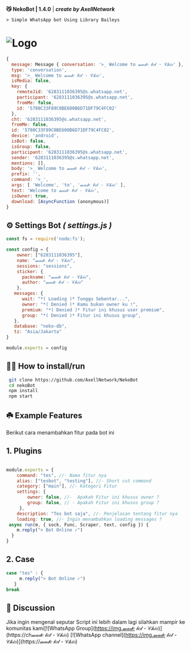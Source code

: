 **😼 NekoBot | 1.4.0** | ***create by AxellNetwork***

```> Simple WhatsApp bot Using Library Baileys```

 ![Logo](https://files.catbox.moe/8mek19.jpg)
=

```javascript
{
  message: Message { conversation: '>_ Welcome to 𝓂𝒶𝒹𝑒 𝒷𝑜𝓉 - 𝒞𝒽𝒾𝑜' },
  type: 'conversation',
  msg: '>_ Welcome to 𝓂𝒶𝒹𝑒 𝒷𝑜𝓉 - 𝒞𝒽𝒾𝑜',
  isMedia: false,
  key: {
    remoteJid: '6283111036395@s.whatsapp.net',
    participant: '6283111036395@s.whatsapp.net',
    fromMe: false,
    id: '5780C33F89C0BE600B6D71DF79C4FC02'
  },
  cht: '6283111036395@s.whatsapp.net',
  fromMe: false,
  id: '5780C33F89C0BE600B6D71DF79C4FC02',
  device: 'android',
  isBot: false,
  isGroup: false,
  participant: '6283111036395@s.whatsapp.net',
  sender: '6283111036395@s.whatsapp.net',
  mentions: [],
  body: '>_ Welcome to 𝓂𝒶𝒹𝑒 𝒷𝑜𝓉 - 𝒞𝒽𝒾𝑜',
  prefix: '',
  command: '>_',
  args: [ 'Welcome', 'to', '𝓂𝒶𝒹𝑒 𝒷𝑜𝓉 - 𝒞𝒽𝒾𝑜' ],
  text: 'Welcome to 𝓂𝒶𝒹𝑒 𝒷𝑜𝓉 - 𝒞𝒽𝒾𝑜',
  isOwner: true,
  download: [AsyncFunction (anonymous)]
}
```
## ⚙️ Settings Bot ***( settings.js )***

```javascript
const fs = require('node:fs');

const config = {
    owner: ["6283111036395"],
    name: "𝓂𝒶𝒹𝑒 𝒷𝑜𝓉 - 𝒞𝒽𝒾𝑜",
    sessions: "sessions",
    sticker: {
      packname: "𝓂𝒶𝒹𝑒 𝒷𝑜𝓉 - 𝒞𝒽𝒾𝑜",
      author: "𝓂𝒶𝒹𝑒 𝒷𝑜𝓉 - 𝒞𝒽𝒾𝑜"
    },
   messages: {
      wait: "*( Loading )* Tunggu Sebentar...",
      owner: "*( Denied )* Kamu bukan owner ku !",
      premium: "*( Denied )* Fitur ini khusus user premium",
      group: "*( Denied )* Fitur ini khusus group",
   },
   database: "neko-db",
   tz: "Asia/Jakarta"
}

module.exports = config
```


## 👨‍💻 How to install/run


```bash
 git clone https://github.com/AxellNetwork/NekoBot
 cd nekoBot
 npm install
 npm start
```

## ☘️ Example Features
Berikut cara menambahkan fitur pada bot ini

## 1. Plugins

```javascript

module.exports = {
    command: "tes", //- Nama fitur nya
    alias: ["tesbot", "testing"], //- Short cut command
    category: ["main"], //- Kategori Fitur 
    settings: {
        owner: false, //-  Apakah Fitur ini khusus owner ?
        group: false, // - Apakah Fitur ini khusus group ?
     },
    description: "Tes bot saja", //- Penjelasan tentang fitur nya
    loading: true, //- Ingin menambahkan loading messages ?
 async run(m, { sock, Func, Scraper, text, config }) {
    m.reply("> Bot Online ✓")
  }
}
```
## 2. Case

```javascript
case "tes" : {
     m.reply("> Bot Online ✓")
   }
break
```
## 📢 Discussion 
Jika ingin mengenal seputar Script ini lebih dalam lagi
silahkan mampir ke komunitas kami[![WhatsApp Group](https://img.𝓂𝒶𝒹𝑒 𝒷𝑜𝓉 - 𝒞𝒽𝒾𝑜)](https://ch𝓂𝒶𝒹𝑒 𝒷𝑜𝓉 - 𝒞𝒽𝒾𝑜)
[![WhatsApp channel](https://img.𝓂𝒶𝒹𝑒 𝒷𝑜𝓉 - 𝒞𝒽𝒾𝑜)](https://𝓂𝒶𝒹𝑒 𝒷𝑜𝓉 - 𝒞𝒽𝒾𝑜)

